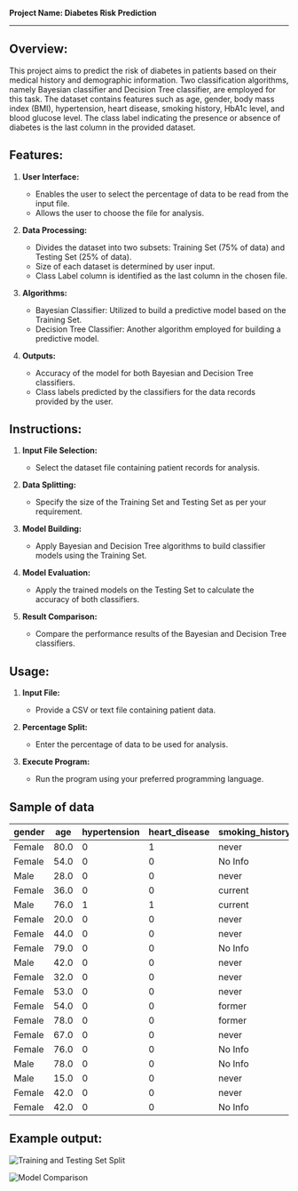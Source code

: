 **Project Name: Diabetes Risk Prediction**

---

## Overview:

This project aims to predict the risk of diabetes in patients based on their medical history and demographic information. Two classification algorithms, namely Bayesian classifier and Decision Tree classifier, are employed for this task. The dataset contains features such as age, gender, body mass index (BMI), hypertension, heart disease, smoking history, HbA1c level, and blood glucose level. The class label indicating the presence or absence of diabetes is the last column in the provided dataset.

## Features:

1. **User Interface:**
   - Enables the user to select the percentage of data to be read from the input file.
   - Allows the user to choose the file for analysis.

2. **Data Processing:**
   - Divides the dataset into two subsets: Training Set (75% of data) and Testing Set (25% of data).
   - Size of each dataset is determined by user input.
   - Class Label column is identified as the last column in the chosen file.

3. **Algorithms:**
   - Bayesian Classifier: Utilized to build a predictive model based on the Training Set.
   - Decision Tree Classifier: Another algorithm employed for building a predictive model.

4. **Outputs:**
   - Accuracy of the model for both Bayesian and Decision Tree classifiers.
   - Class labels predicted by the classifiers for the data records provided by the user.

## Instructions:

1. **Input File Selection:**
   - Select the dataset file containing patient records for analysis.

2. **Data Splitting:**
   - Specify the size of the Training Set and Testing Set as per your requirement.

3. **Model Building:**
   - Apply Bayesian and Decision Tree algorithms to build classifier models using the Training Set.

4. **Model Evaluation:**
   - Apply the trained models on the Testing Set to calculate the accuracy of both classifiers.

5. **Result Comparison:**
   - Compare the performance results of the Bayesian and Decision Tree classifiers.

## Usage:

1. **Input File:**
   - Provide a CSV or text file containing patient data.

2. **Percentage Split:**
   - Enter the percentage of data to be used for analysis.

3. **Execute Program:**
   - Run the program using your preferred programming language.

## Sample of data 

| gender | age | hypertension | heart_disease | smoking_history |   bmi  | HbA1c_level | blood_glucose_level | diabetes |
|--------|-----|--------------|---------------|-----------------|--------|-------------|---------------------|----------|
| Female | 80.0|      0       |       1       |      never      | 25.19  |     6.6     |         140         |    0     |
| Female | 54.0|      0       |       0       |      No Info    | 27.32  |     6.6     |          80         |    0     |
| Male   | 28.0|      0       |       0       |      never      | 27.32  |     5.7     |         158         |    0     |
| Female | 36.0|      0       |       0       |      current    | 23.45  |     5.0     |         155         |    0     |
| Male   | 76.0|      1       |       1       |      current    | 20.14  |     4.8     |         155         |    0     |
| Female | 20.0|      0       |       0       |      never      | 27.32  |     6.6     |          85         |    0     |
| Female | 44.0|      0       |       0       |      never      | 19.31  |     6.5     |         200         |    1     |
| Female | 79.0|      0       |       0       |      No Info    | 23.86  |     5.7     |          85         |    0     |
| Male   | 42.0|      0       |       0       |      never      | 33.64  |     4.8     |         145         |    0     |
| Female | 32.0|      0       |       0       |      never      | 27.32  |     5.0     |         100         |    0     |
| Female | 53.0|      0       |       0       |      never      | 27.32  |     6.1     |          85         |    0     |
| Female | 54.0|      0       |       0       |      former     | 54.7   |     6.0     |         100         |    0     |
| Female | 78.0|      0       |       0       |      former     | 36.05  |     5.0     |         130         |    0     |
| Female | 67.0|      0       |       0       |      never      | 25.69  |     5.8     |         200         |    0     |
| Female | 76.0|      0       |       0       |      No Info    | 27.32  |     5.0     |         160         |    0     |
| Male   | 78.0|      0       |       0       |      No Info    | 27.32  |     6.6     |         126         |    0     |
| Male   | 15.0|      0       |       0       |      never      | 30.36  |     6.1     |         200         |    0     |
| Female | 42.0|      0       |       0       |      never      | 24.48  |     5.7     |         158         |    0     |
| Female | 42.0|      0       |       0       |      No Info    | 27.32  |     5.7     |          80         |    0     |

## Example output:

![Training and Testing Set Split](t1.png)

![Model Comparison](t2.png)



